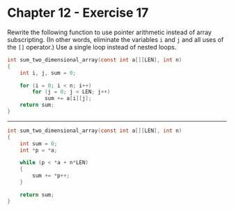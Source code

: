 # Chapter 12 - Exercise 17

Rewrite the following function to use pointer arithmetic instead of array
subscripting.  (In other words, eliminate the variables `i` and `j` and all uses
of the `[]` operator.)  Use a single loop instead of nested loops.

```C
int sum_two_dimensional_array(const int a[][LEN], int n)
{
    int i, j, sum = 0;

    for (i = 0; i < n; i++)
        for (j = 0; j < LEN; j++)
            sum += a[i][j];
    return sum;
}
```


---

```C
int sum_two_dimensional_array(const int a[][LEN], int n)
{
    int sum = 0;
    int *p = *a;

    while (p < *a + n*LEN)
    {
        sum += *p++;
    }

    return sum;
}
```
